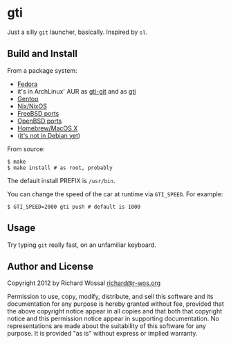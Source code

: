 gti
===

Just a silly `git` launcher, basically. Inspired by `sl`.

Build and Install
-----------------

From a package system:
* [Fedora](https://admin.fedoraproject.org/pkgdb/package/rpms/gti/)
* it's in ArchLinux' AUR as [gti-git](https://aur.archlinux.org/packages/gti-git/) and as [gti](https://aur.archlinux.org/packages/gti/)
* [Gentoo](https://packages.gentoo.org/packages/dev-vcs/gti)
* [Nix/NixOS](https://github.com/NixOS/nixpkgs/pull/13453)
* [FreeBSD ports](http://svnweb.freebsd.org/ports/head/games/gti/)
* [OpenBSD ports](http://openports.se/games/gti)
* [Homebrew/MacOS X](http://braumeister.org/formula/gti)
* ([it's not in Debian yet](https://bugs.debian.org/cgi-bin/bugreport.cgi?bug=705850))

From source:

    $ make
    $ make install # as root, probably

The default install PREFIX is `/usr/bin`.

You can change the speed of the car at runtime via `GTI_SPEED`.
For example:

    $ GTI_SPEED=2000 gti push # default is 1000

Usage
-----

Try typing `git` really fast, on an unfamiliar keyboard.

Author and License
------------------

Copyright 2012 by Richard Wossal <richard@r-wos.org>

Permission to use, copy, modify, distribute, and sell this software
and its documentation for any purpose is hereby granted without fee,
provided that the above copyright notice appear in all copies and
that both that copyright notice and this permission notice appear in
supporting documentation.  No representations are made about the
suitability of this software for any purpose.  It is provided "as
is" without express or implied warranty.

